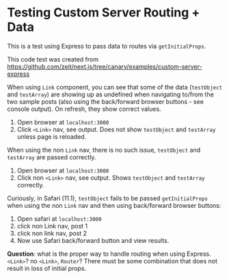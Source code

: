 # Testing Custom Server Routing + Data

This is a test using Express to pass data to routes via `getInitialProps`.

This code test was created from https://github.com/zeit/next.js/tree/canary/examples/custom-server-express

When using `Link` component, you can see that some of the data (`testObject` and `testArray`) are showing up as undefined when navigating to/from the two sample posts (also using the back/forward browser buttons - see console output). On refresh, they show correct values.

1. Open browser at `localhost:3000`
2. Click `<Link>` nav, see output. Does not show `testObject` and `testArray` unless page is reloaded.

When using the non `Link` nav, there is no such issue, `testObject` and `testArray` are passed correctly.

1. Open browser at `localhost:3000`
2. Click non `<Link>` nav, see output. Shows `testObject` and `testArray` correctly.

Curiously, in Safari (11.1), `testObject` fails to be passed `getInitialProps` when using the non `Link` nav and then using back/forward browser buttons:

1. Open safari at `localhost:3000`
2. click non Link nav, post 1
3. click non link nav, post 2
4. Now use Safari back/forward button and view results.

**Question**: what is the proper way to handle routing when using Express. `<Link>`? no `<Link>`, `Router`? There must be some combination that does not result in loss of initial props.